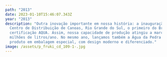 ```yaml
---
path: "2013"
date: 2023-01-10T15:46:07.343Z
year: "2013"
description: "Outra inovação importante em nossa história: a inauguração do
  Centro de Distribuição de Canoas, Rio Grande do Sul, o primeiro do Brasil com
  certificação AQUA. Assim, nossa capacidade de produção atingiu a marca de 380
  milhões de litros/ano. No mesmo ano, lançamos também a Água da Pedra Premium,
  produto em embalagem especial, com design moderno e diferenciado."
image: /assets/p_fruki_cd_109-1-.jpg
---
```

